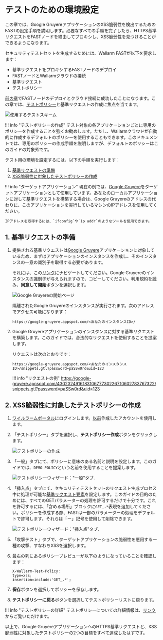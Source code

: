 [img-test-scheme]:                  ../../images/fast/qsg/en/test-preparation/12-qsg-fast-test-prep-scheme.png
[img-google-gruyere-startpage]:     ../../images/fast/qsg/common/test-preparation/13-qsg-fast-test-prep-gruyere.png
[img-policy-screen]:                ../../images/fast/qsg/common/test-preparation/14-qsg-fast-test-prep-policy-screen.png
[img-wizard-general]:               ../../images/fast/qsg/common/test-preparation/15-qsg-fast-test-prep-policy-wizard-general.png
[img-wizard-insertion-points]:      ../../images/fast/qsg/common/test-preparation/16-qsg-fast-test-prep-policy-wizard-ins-points.png

[link-previous-chapter]:            deployment.md
[link-https-google-gruyere]:        https://google-gruyere.appspot.com
[link-https-google-gruyere-start]:  https://google-gruyere.appspot.com/start
[link-wl-console]:                  https://us1.my.wallarm.com

[doc-policy-in-detail]:             ../operations/test-policy/overview.md

[gl-element]:                       ../terms-glossary.md#baseline-request-element
[gl-testpolicy]:                    ../terms-glossary.md#test-policy

[anchor1]:  #1-基準リクエストの準備                       
[anchor2]:  #2-xss脆弱性に対象したテストポリシーの作成
   
    
#   テストのための環境設定

この章では、Google GruyereアプリケーションのXSS脆弱性を検出するためのFASTの設定手順を説明します。必要なすべての手順を完了したら、HTTPS基準リクエストをFASTノードを経由してプロキシし、XSS脆弱性を見つけることができるようになります。

セキュリティテストセットを生成するためには、Wallarm FASTが以下を要求します：
* 基準リクエストをプロキシするFASTノードのデプロイ
* FASTノードとWallarmクラウドの接続 
* 基準リクエスト
* テストポリシー

[前の章][link-previous-chapter]でFASTノードのデプロイとクラウド接続に成功したことになります。この章では、[テストポリシー][gl-testpolicy]と基準リクエストの作成に焦点を当てます。

![使用するテストスキーム][img-test-scheme]

!!! info "テストポリシーの作成"
    テスト対象の各アプリケーションごとに専用のポリシーを作成することを強くお勧めします。ただし、Wallarmクラウドが自動的に作成するデフォルトのポリシーを使用することもできます。このドキュメントでは、専用のポリシーの作成手順を説明しますが、デフォルトのポリシーはこのガイドの対象外です。

テスト用の環境を設定するには、以下の手順を実行します：

1.  [基準リクエストの準備][anchor1]
2.  [XSS脆弱性に対象したテストポリシーの作成][anchor2]
   
!!! info "ターゲットアプリケーション"
    現在の例では、[Google Gruyere][link-https-google-gruyere]をターゲットアプリケーションとして使用しています。あなたのローカルアプリケーションに対して基準リクエストを構築する場合は、Google Gruyereのアドレスの代わりに、このアプリケーションを実行しているマシンのIPアドレスを使用してください。
    
    IPアドレスを取得するには、`ifconfig`や`ip addr`のようなツールを使用できます。

 ##  1.  基準リクエストの準備

1.  提供される基準リクエストは[Google Gruyere][link-https-google-gruyere]アプリケーションに対象しているため、まずはアプリケーションのインスタンスを作成し、そのインスタンスの一意の識別子を取得する必要があります。

    それには、この[リンク][link-https-google-gruyere-start]にナビゲートしてください。Google Gruyereのインスタンスの識別子が与えられますので、コピーしてください。利用規約を読み、**同意して開始**ボタンを選択します。

    ![Google Gruyereの開始ページ][img-google-gruyere-startpage]

    隔離されたGoogle Gruyereのインスタンスが実行されます。次のアドレスでアクセス可能になります：

    `https://google-gruyere.appspot.com/<あなたのインスタンスID>/`

2.  Google Gruyereアプリケーションのインスタンスに対する基準リクエストを構築します。このガイドでは、合法的なリクエストを使用することを提案します。

    リクエストは次のとおりです：

    ```
    https://google-gruyere.appspot.com/<あなたのインスタンスID>/snippets.gtl?password=paSSw0rd&uid=123
    ```

    !!! info "リクエストの例"
        <https://google-gruyere.appspot.com/430232491618310677730226710602783767322/snippets.gtl?password=paSSw0rd&uid=123>
   
##  2.  XSS脆弱性に対象したテストポリシーの作成

1.  [ワイルラームポータル][link-wl-console]にログインします。[以前][link-previous-chapter]作成したアカウントを使用します。

2.  「テストポリシー」タブを選択し、**テストポリシー作成**ボタンをクリックします。

    ![テストポリシーの作成][img-policy-screen]

3.  「一般」タブにて、ポリシーに意味のある名前と説明を設定します。このガイドでは、`DEMO POLICY`という名前を使用することを提案します。

    ![テストポリシーウィザード："一般"タブ.][img-wizard-general]

4.  「挿入点」タブにて、セキュリティテストセットのリクエスト生成プロセス中に処理が可能な[基準リクエスト要素][gl-element]を設定します。このガイドの目的のためには、すべてのGETパラメーターの処理を許可するだけで十分です。これを許可するには、「含める場所」ブロックに`GET_.*`表現を追加してください。ポリシーを作成する際、FASTは一部のパラメーターの処理をデフォルトで許可します。それらは「ー」記号を使用して削除できます。

    ![テストポリシーウィザード："挿入点"タブ.][img-wizard-insertion-points]

5. 「攻撃テスト」タブで、ターゲットアプリケーションの脆弱性を悪用する一種の攻撃、すなわちXSSを選択します。

6.  最右の列にあるポリシープレビューが以下のようになっていることを確認します：

    ```
    X-Wallarm-Test-Policy: 
    type=xss; 
    insertion=include:'GET_.*'; 
    ```

7.  **保存**ボタンを選択してポリシーを保存します。

8.  **テストポリシーに戻る**ボタンを選択してテストポリシーリストに戻ります。
    
    
!!! info "テストポリシーの詳細"
    テストポリシーについての詳細情報は、[リンク][doc-policy-in-detail]からご覧いただけます。

以上で、Google GruyereアプリケーションへのHTTPS基準リクエストと、XSS脆弱性に対象したテストポリシーの2つの目標をすべて達成したはずです。